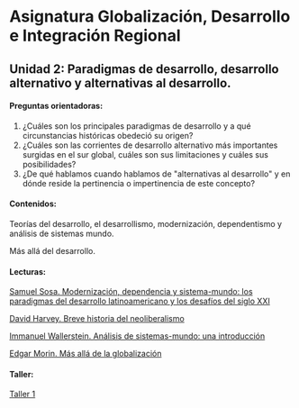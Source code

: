 # Asignatura Globalización, Desarrollo e Integración Regional

## Unidad 2: Paradigmas de desarrollo, desarrollo alternativo y alternativas al desarrollo. 

#### Preguntas orientadoras:

1. ¿Cuáles son los principales paradigmas de desarrollo y a qué circunstancias históricas obedeció su origen?
2. ¿Cuáles son las corrientes de desarrollo alternativo más importantes surgidas en el sur global, cuáles son sus limitaciones y cuáles sus posibilidades?
3. ¿De qué hablamos cuando hablamos de "alternativas al desarrollo" y en dónde reside la pertinencia o impertinencia de este concepto?

#### Contenidos:

Teorías del desarrollo, el desarrollismo, modernización, dependentismo y análisis de sistemas mundo.

Más allá del desarrollo. 

#### Lecturas: 

[Samuel Sosa. Modernización, dependencia y sistema-mundo: los paradigmas del desarrollo latinoamericano y los desafíos del siglo XXI](1modernizacióndependenciaysistemamundo.pdf)

[David Harvey. Breve historia del neoliberalismo](2brevehistoriadelneoliberalismopp9-44.pdf)

[Immanuel Wallerstein. Análisis de sistemas-mundo: una introducción](3análisisdesistemasmundo_unaintroducción.pdf)

[Edgar Morin. Más allá de la globalización](4másalládelaglobalización.pdf)

#### Taller: 

[Taller 1](Taller1Unidad2.pdf)



 

















